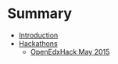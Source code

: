 # Summary

* [Introduction](README.md)
* [Hackathons](hackathons.md)
  * [OpenEdxHack May 2015](hackathons/openedxhack-may-2015.md)
  
